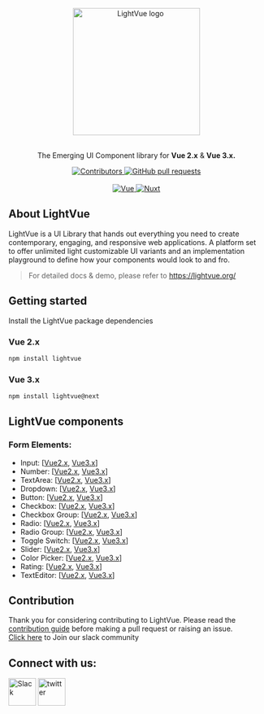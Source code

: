 <div align="center">
  <br/>
  <a href="https://lightvue.org">
    <img src="https://lightvue.org/logo_v2.svg" alt="LightVue logo" width="250">
  </a>
 
  <br/>
  <br/>
  
  <p>The Emerging UI Component library for <b>Vue 2.x</b> & <b>Vue 3.x.</b></p>
 
  <a href="https://github.com/lightvue/lightvue/graphs/contributors">
    <img alt="Contributors" src="https://img.shields.io/github/contributors/lightvue/lightvue?color=269286" />
  </a> 
  
  <a href="https://github.com/lightvue/lightvue/pulls">
    <img alt="GitHub pull requests" src="https://img.shields.io/github/issues-pr/lightvue/lightvue?color=ffeeee" />
  </a>
 
  <br/>
  <br/>
  
  <a href="https://vuejs.org/">
    <img alt="Vue" src="https://img.shields.io/badge/vuejs-%2335495e.svg?style=for-the-badge&logo=vuedotjs&logoColor=%234FC08D" />
   </a>
  
  <a href="https://nuxtjs.org/">
    <img alt="Nuxt" src="https://img.shields.io/badge/nuxt.js-00C58E?style=for-the-badge&logo=nuxtdotjs&logoColor=white" /> 
  </a>
 
</div>

## About LightVue

LightVue is a UI Library that hands out everything you need to create contemporary, engaging, and responsive web applications. A platform set to offer unlimited light customizable UI variants and an implementation playground to define how your components would look to and fro.

> For detailed docs & demo, please refer to <https://lightvue.org/>

## Getting started

Install the LightVue package dependencies

### Vue 2.x

```bash
npm install lightvue
```

### Vue 3.x

```bash
npm install lightvue@next
```

## LightVue components

### Form Elements:

- Input: [[Vue2.x](https://lightvue.org/vue-components/input 'Vue2.x DEMO'), [Vue3.x](https://vue3.lightvue.org/vue-components/input 'Vue3.x DEMO')]
- Number: [[Vue2.x](https://lightvue.org/vue-components/number 'Vue2.x DEMO'), [Vue3.x](https://vue3.lightvue.org/vue-components/number 'Vue3.x DEMO')]
- TextArea: [[Vue2.x](https://lightvue.org/vue-components/textarea 'Vue2.x DEMO'), [Vue3.x](https://vue3.lightvue.org/vue-components/textarea 'Vue3.x DEMO')]
- Dropdown: [[Vue2.x](https://lightvue.org/vue-components/dropdown 'Vue2.x DEMO'), [Vue3.x](https://vue3.lightvue.org/vue-components/dropdown 'Vue3.x DEMO')]
- Button: [[Vue2.x](https://lightvue.org/vue-components/button 'Vue2.x DEMO'), [Vue3.x](https://vue3.lightvue.org/vue-components/button 'Vue3.x DEMO')]
- Checkbox: [[Vue2.x](https://lightvue.org/vue-components/checkbox 'Vue2.x DEMO'), [Vue3.x](https://vue3.lightvue.org/vue-components/checkbox 'Vue3.x DEMO')]
- Checkbox Group: [[Vue2.x](https://lightvue.org/vue-components/checkbox-group 'Vue2.x DEMO'), [Vue3.x](https://vue3.lightvue.org/vue-components/checkbox-group 'Vue3.x DEMO')]
- Radio: [[Vue2.x](https://lightvue.org/vue-components/radio 'Vue2.x DEMO'), [Vue3.x](https://vue3.lightvue.org/vue-components/radio 'Vue3.x DEMO')]
- Radio Group: [[Vue2.x](https://lightvue.org/vue-components/radio-group 'Vue2.x DEMO'), [Vue3.x](https://vue3.lightvue.org/vue-components/radio-group 'Vue3.x DEMO')]
- Toggle Switch: [[Vue2.x](https://lightvue.org/vue-components/toggle-switch 'Vue2.x DEMO'), [Vue3.x](https://vue3.lightvue.org/vue-components/toggle-switch 'Vue3.x DEMO')]
- Slider: [[Vue2.x](https://lightvue.org/vue-components/slider 'Vue2.x DEMO'), [Vue3.x](https://vue3.lightvue.org/vue-components/slider 'Vue3.x DEMO')]
- Color Picker: [[Vue2.x](https://lightvue.org/vue-components/color-picker 'Vue2.x DEMO'), [Vue3.x](https://vue3.lightvue.org/vue-components/color-picker 'Vue3.x DEMO')]
- Rating: [[Vue2.x](https://lightvue.org/vue-components/rating 'Vue2.x DEMO'), [Vue3.x](https://vue3.lightvue.org/vue-components/rating 'Vue3.x DEMO')]
- TextEditor: [[Vue2.x](https://lightvue.org/vue-components/text-editor 'Vue2.x DEMO'), [Vue3.x](https://vue3.lightvue.org/vue-components/text-editor 'Vue3.x DEMO')]

## Contribution

Thank you for considering contributing to LightVue. Please read the [contribution guide](https://github.com/lightvue/lightvue/blob/master/CONTRIBUTING.md) before making a pull request or raising an issue.  
[Click here](https://join.slack.com/t/slack-qgs9925/shared_invite/zt-1g6falep2-9v3887ttNrjrcPdxi1if_A) to Join our slack community

## Connect with us:
<a href = "https://join.slack.com/t/slack-qgs9925/shared_invite/zt-1g6falep2-9v3887ttNrjrcPdxi1if_A"><img height ="54px" width="54px" title="Slack" src="https://img.icons8.com/color/452/slack-new.png"/></a>
<a href = "https://twitter.com/lightvue"><img height ="54px" width="54px" title="twitter" src="https://img.icons8.com/fluent/48/000000/twitter.png"/></a>

